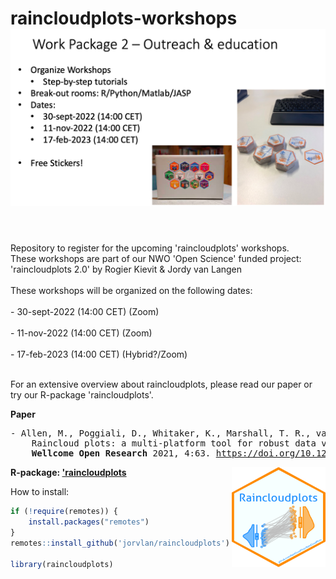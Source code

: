 # raincloudplots-workshops <img src="https://github.com/jorvlan/raincloudplots-workshops/blob/master/other/Schermafbeelding 2022-04-29 om 11.42.15 AM.png"/>

<br>
<br>
Repository to register for the upcoming 'raincloudplots' workshops.
<br>
These workshops are part of our NWO 'Open Science' funded project: 'raincloudplots 2.0' by Rogier Kievit & Jordy van Langen
<br>
<br>
These workshops will be organized on the following dates:
<br>
<br>
- 30-sept-2022 (14:00 CET) (Zoom)
<br>
<br>
- 11-nov-2022 (14:00 CET) (Zoom)
<br>
<br>
- 17-feb-2023 (14:00 CET) (Hybrid?/Zoom)
<br>
<br>

For an extensive overview about raincloudplots, please read our paper or try our R-package 'raincloudplots'.

**Paper**
<pre>
- Allen, M., Poggiali, D., Whitaker, K., Marshall, T. R., van Langen, J., & Kievit, R. A.
    Raincloud plots: a multi-platform tool for robust data visualization [version 2; peer review: 2 approved] 
    <b>Wellcome Open Research</b> 2021, 4:63. <a href="https://doi.org/10.12688/wellcomeopenres.15191.2">https://doi.org/10.12688/wellcomeopenres.15191.2</a>
</pre>

**R-package: ['raincloudplots](https://github.com/jorvlan/raincloudplots)** <img src="https://github.com/jorvlan/open-visualizations/blob/master/R/package_figures/rainclouds_highres.png" width="150" height="160" align="right"/>

How to install:
```r
if (!require(remotes)) {
    install.packages("remotes")
}
remotes::install_github('jorvlan/raincloudplots')

library(raincloudplots)
```

